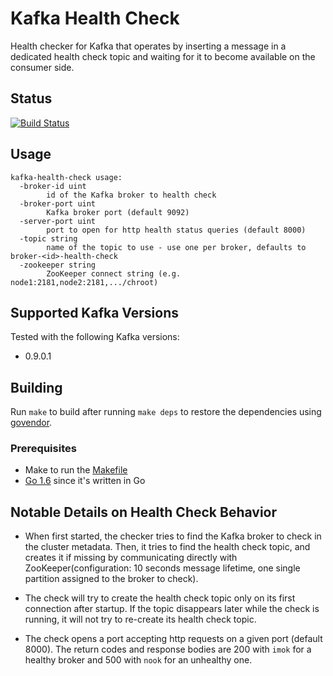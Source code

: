 # Kafka Health Check 

Health checker for Kafka that operates by inserting a message in a dedicated health check topic and waiting for it to
become available on the consumer side.

## Status
[![Build Status](https://travis-ci.org/andreas-schroeder/kafka-health-check.svg?branch=master)](https://travis-ci.org/andreas-schroeder/kafka-health-check)

## Usage

```
kafka-health-check usage:
  -broker-id uint
    	id of the Kafka broker to health check
  -broker-port uint
    	Kafka broker port (default 9092)
  -server-port uint
    	port to open for http health status queries (default 8000)
  -topic string
    	name of the topic to use - use one per broker, defaults to broker-<id>-health-check
  -zookeeper string
    	ZooKeeper connect string (e.g. node1:2181,node2:2181,.../chroot)
```

## Supported Kafka Versions

Tested with the following Kafka versions:

* 0.9.0.1

## Building

Run `make` to build after running `make deps` to restore the dependencies using [govendor](https://github.com/kardianos/govendor).

### Prerequisites

* Make to run the [Makefile](Makefile)
* [Go 1.6](https://golang.org/dl/) since it's written in Go


## Notable Details on Health Check Behavior

* When first started, the checker tries to find the Kafka broker to check in the cluster metadata. Then, it tries to
  find the health check topic, and creates it if missing by communicating directly with ZooKeeper(configuration:
  10 seconds message lifetime, one single partition assigned to the broker to check).

* The check will try to create the health check topic only on its first connection after startup. If the topic
  disappears later while the check is running, it will not try to re-create its health check topic.

* The check opens a port accepting http requests on a given port (default 8000). The return codes and response bodies
are 200 with `imok` for a healthy broker and 500 with `nook` for an unhealthy one.
